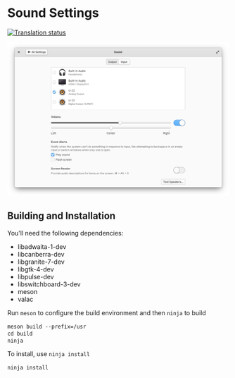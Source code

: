 # Sound Settings
[![Translation status](https://l10n.elementary.io/widgets/switchboard/-/switchboard-plug-sound/svg-badge.svg)](https://l10n.elementary.io/engage/switchboard/?utm_source=widget)

![screenshot](data/screenshot-output.png?raw=true)

## Building and Installation

You'll need the following dependencies:

* libadwaita-1-dev
* libcanberra-dev
* libgranite-7-dev
* libgtk-4-dev
* libpulse-dev
* libswitchboard-3-dev
* meson
* valac

Run `meson` to configure the build environment and then `ninja` to build

    meson build --prefix=/usr
    cd build
    ninja

To install, use `ninja install`

    ninja install
